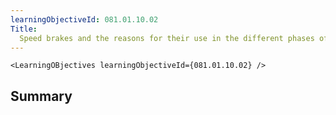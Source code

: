 ```yaml
---
learningObjectiveId: 081.01.10.02
Title:
  Speed brakes and the reasons for their use in the different phases of flight
---
```


```tsx eval
<LearningOBjectives learningObjectiveId={081.01.10.02} />
```

## Summary
